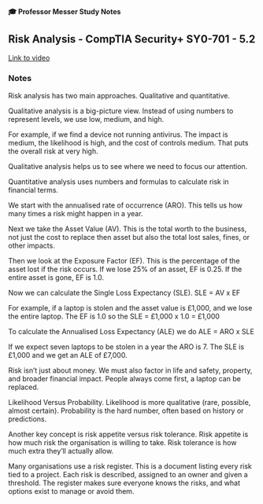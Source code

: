 #### 🎓 Professor Messer Study Notes

##  Risk Analysis - CompTIA Security+ SY0-701 - 5.2

[Link to video](https://youtu.be/Ykx7t54y-oo?si=fAfryLmwaw69upGw)

### Notes

Risk analysis has two main approaches. Qualitative and quantitative.

Qualitative analysis is a big-picture view. Instead of using numbers to represent levels, we use low, medium, and high.

For example, if we find a device not running antivirus. The impact is medium, the likelihood is high, and the cost of controls medium. That puts the overall risk at very high.

Qualitative analysis helps us to see where we need to focus our attention.

Quantitative analysis uses numbers and formulas to calculate risk in financial terms.

We start with the annualised rate of occurrence (ARO). This tells us how many times a risk might happen in a year.

Next we take the Asset Value (AV). This is the total worth to the business, not just the cost to replace then asset but also the total lost sales, fines, or other impacts.

Then we look at the Exposure Factor (EF). This is the percentage of the asset lost if the risk occurs. If we lose 25% of an asset, EF is 0.25. If the entire asset is gone, EF is 1.0.

Now we can calculate the Single Loss Expectancy (SLE). SLE = AV x EF

For example, if a laptop is stolen and the asset value is £1,000, and we lose the entire laptop. The EF is 1.0 so the SLE = £1,000 x 1.0 = £1,000

To calculate the Annualised Loss Expectancy (ALE) we do ALE = ARO x SLE

If we expect seven laptops to be stolen in a year the ARO is 7. The SLE is £1,000 and we get an ALE of £7,000.

Risk isn’t just about money. We must also factor in life and safety, property, and broader financial impact. People always come first, a laptop can be replaced.

Likelihood Versus Probability. Likelihood is more qualitative (rare, possible, almost certain). Probability is the hard number, often based on history or predictions.

Another key concept is risk appetite versus risk tolerance. Risk appetite is how much risk the organisation is willing to take. Risk tolerance is how much extra they’ll actually allow.

Many organisations use a risk register. This is a document listing every risk tied to a project. Each risk is described, assigned to an owner and given a threshold. The register makes sure everyone knows the risks, and what options exist to manage or avoid them. 
